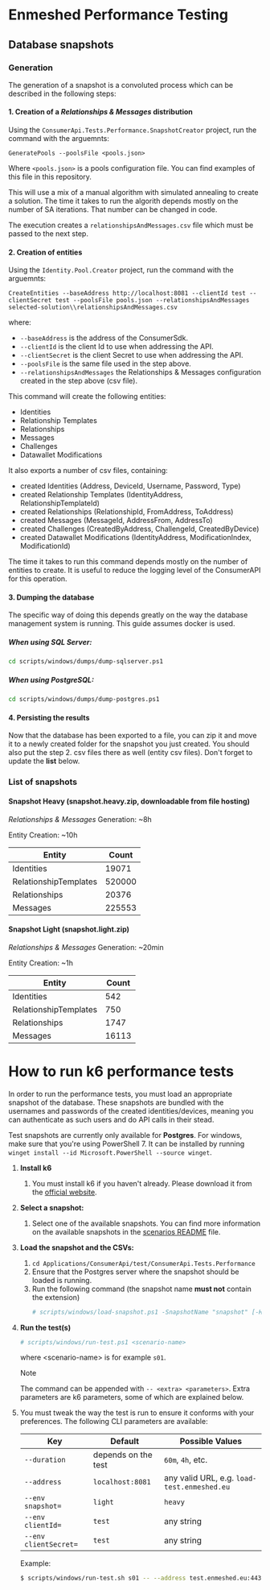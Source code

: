 # Enmeshed Performance Testing

## Database snapshots

### Generation

The generation of a snapshot is a convoluted process which can be described in the following steps:

#### 1. Creation of a _Relationships & Messages_ distribution

Using the `ConsumerApi.Tests.Performance.SnapshotCreator` project, run the command with the arguemnts:

`GeneratePools --poolsFile <pools.json>`

Where `<pools.json>` is a pools configuration file. You can find examples of this file in this repository.

This will use a mix of a manual algorithm with simulated annealing to create a solution. The time it takes to run the algorith depends mostly on the number of SA iterations. That number can be changed in code.

The execution creates a `relationshipsAndMessages.csv` file which must be passed to the next step.

#### 2. Creation of entities

Using the `Identity.Pool.Creator` project, run the command with the arguemnts:

`CreateEntities --baseAddress http://localhost:8081 --clientId test --clientSecret test --poolsFile pools.json --relationshipsAndMessages selected-solution\\relationshipsAndMessages.csv`

where:

-   `--baseAddress` is the address of the ConsumerSdk.
-   `--clientId` is the client Id to use when addressing the API.
-   `--clientSecret` is the client Secret to use when addressing the API.
-   `--poolsFile` is the same file used in the step above.
-   `--relationshipsAndMessages` the Relationships & Messages configuration created in the step above (csv file).

This command will create the following entities:

-   Identities
-   Relationship Templates
-   Relationships
-   Messages
-   Challenges
-   Datawallet Modifications

It also exports a number of csv files, containing:

-   created Identities (Address, DeviceId, Username, Password, Type)
-   created Relationship Templates (IdentityAddress, RelationshipTemplateId)
-   created Relationships (RelationshipId, FromAddress, ToAddress)
-   created Messages (MessageId, AddressFrom, AddressTo)
-   created Challenges (CreatedByAddress, ChallengeId, CreatedByDevice)
-   created Datawallet Modifications (IdentityAddress, ModificationIndex, ModificationId)

The time it takes to run this command depends mostly on the number of entities to create. It is useful to reduce the logging level of the ConsumerAPI for this operation.

#### 3. Dumping the database

The specific way of doing this depends greatly on the way the database management system is running. This guide assumes docker is used.

##### When using SQL Server:

```sh
cd scripts/windows/dumps/dump-sqlserver.ps1
```

##### When using PostgreSQL:

```sh
cd scripts/windows/dumps/dump-postgres.ps1
```

#### 4. Persisting the results

Now that the database has been exported to a file, you can zip it and move it to a newly created folder for the snapshot you just created. You should also put the step 2. csv files there as well (entity csv files). Don't forget to update the **list** below.

### List of snapshots

#### Snapshot Heavy (snapshot.heavy.zip, downloadable from file hosting)

_Relationships & Messages_ Generation: ~8h

Entity Creation: ~10h

| Entity                | Count  |
| --------------------- | ------ |
| Identities            | 19071  |
| RelationshipTemplates | 520000 |
| Relationships         | 20376  |
| Messages              | 225553 |

#### Snapshot Light (snapshot.light.zip)

_Relationships & Messages_ Generation: ~20min

Entity Creation: ~1h

| Entity                | Count |
| --------------------- | ----- |
| Identities            | 542   |
| RelationshipTemplates | 750   |
| Relationships         | 1747  |
| Messages              | 16113 |

# How to run k6 performance tests

In order to run the performance tests, you must load an appropriate snapshot of the database. These snapshots are bundled with the usernames and passwords of the created identities/devices, meaning you can authenticate as such users and do API calls in their stead.

Test snapshots are currently only available for **Postgres**. For windows, make sure that you're using PowerShell 7. It can be installed by running `winget install --id Microsoft.PowerShell --source winget`.

1.  **Install k6**

    1. You must install k6 if you haven't already. Please download it from the [official website](https://k6.io/open-source/).

1.  **Select a snapshot:**

    1. Select one of the available snapshots. You can find more information on the available snapshots in the [scenarios README](src/scenarios/README.md) file.

1.  **Load the snapshot and the CSVs:**

    1. `cd Applications/ConsumerApi/test/ConsumerApi.Tests.Performance`
    1. Ensure that the Postgres server where the snapshot should be loaded is running.
    1. Run the following command (the snapshot name **must not** contain the extension)
        ```sh
        # scripts/windows/load-snapshot.ps1 -SnapshotName "snapshot" [-Hostname "custom.hostname"] [-Username "dbuser"] [-Password "dbpass"] [-DbName "dbname"]
        ```

1.  **Run the test(s)**

    ```sh
    # scripts/windows/run-test.ps1 <scenario-name>
    ```

    where \<scenario-name> is for example `s01`.

    > [!NOTE]
    > The command can be appended with `-- <extra> <parameters>`. Extra parameters are k6 parameters, some of which are explained below.

1.  You must tweak the way the test is run to ensure it conforms with your preferences. The following CLI parameters are available:

    | Key                   | Default             | Possible Values                             |
    | --------------------- | ------------------- | ------------------------------------------- |
    | `--duration`          | depends on the test | `60m`, `4h`, etc.                           |
    | `--address`           | `localhost:8081`    | any valid URL, e.g. `load-test.enmeshed.eu` |
    | `--env snapshot=`     | `light`             | `heavy`                                     |
    | `--env clientId=`     | `test`              | any string                                  |
    | `--env clientSecret=` | `test`              | any string                                  |

    Example:

    ```sh
    $ scripts/windows/run-test.sh s01 -- --address test.enmeshed.eu:443 --duration 4h
    ```
